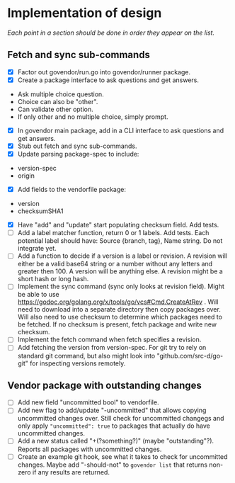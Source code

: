 # Implementation of design

*Each point in a section should be done in order they appear on the list.*

## Fetch and sync sub-commands

 - [x] Factor out govendor/run.go into govendor/runner package.
 - [x] Create a package interface to ask questions and get answers.
  * Ask multiple choice question.
  * Choice can also be "other".
  * Can validate other option.
  * If only other and no multiple choice, simply prompt.
 - [x] In govendor main package, add in a CLI interface to ask questions and get answers.
 - [x] Stub out fetch and sync sub-commands.
 - [x] Update parsing package-spec to include:
  * version-spec
  * origin
 - [x] Add fields to the vendorfile package:
  * version
  * checksumSHA1
 - [x] Have "add" and "update" start populating checksum field. Add tests.
 - [ ] Add a label matcher function, return 0 or 1 labels. Add tests. 
		Each potential label should have: Source {branch, tag}, Name string.
		Do not integrate yet.
 - [ ] Add a function to decide if a version is a label or revision.
		A revision will either be a valid base64 string or a number without
		any letters and greater then 100. A version will be anything else.
		A revision might be a short hash or long hash.
 - [ ] Implement the sync command (sync only looks at revision field).
		Might be able to use
		https://godoc.org/golang.org/x/tools/go/vcs#Cmd.CreateAtRev .
		Will need to download into a separate directory then copy packages
		over. Will also need to use checksum to determine which packages
		need to be fetched. If no checksum is present, fetch package
		and write new checksum.
 - [ ] Implement the fetch command when fetch specifies a revision.
 - [ ] Add fetching the version from version-spec. For git try to rely
		on standard git command, but also might look into
		"github.com/src-d/go-git" for inspecting versions remotely.

## Vendor package with outstanding changes

 - [ ] Add new field "uncommitted bool" to vendorfile.
 - [ ] Add new flag to add/update "-uncommitted" that allows copying
		uncommitted changes over. Still check for uncommitted changegs
		and only apply `"uncommitted": true` to packages that actually do
		have uncommitted changes.
 - [ ] Add a new status called "+(?something?)" (maybe "outstanding"?).
		Reports all packages with uncommitted changes.
 - [ ] Create an example git hook, see what it takes to check for uncommitted
		changes. Maybe add "-should-not" to `govendor list` that returns
		non-zero if any results are returned.
